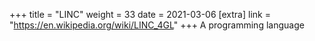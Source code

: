+++
title = "LINC"
weight = 33
date = 2021-03-06
[extra]
link = "https://en.wikipedia.org/wiki/LINC_4GL"
+++
A programming language

